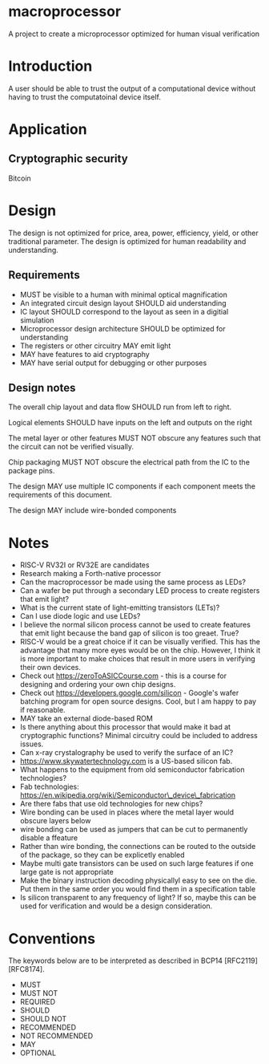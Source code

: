 # macroprocessor
A project to create a microprocessor optimized for human visual verification

# Introduction
A user should be able to trust the output of a computational device without having to trust
the computatoinal device itself.

# Application
## Cryptographic security
Bitcoin

# Design
The design is not optimized for price, area, power, efficiency, yield, or other 
traditional parameter. The design is optimized for human readability and understanding.

## Requirements
- MUST be visible to a human with minimal optical magnification
- An integrated circuit design layout SHOULD aid understanding
- IC layout SHOULD correspond to the layout as seen in a digitial simulation
- Microprocessor design architecture SHOULD be optimized for understanding
- The registers or other circuitry MAY emit light
- MAY have features to aid cryptography
- MAY have serial output for debugging or other purposes

## Design notes
The overall chip layout and data flow SHOULD run from left to right.

Logical elements SHOULD have inputs on the left and outputs on the right

The metal layer or other features MUST NOT obscure any features such that 
the circuit can not be verified visually.

Chip packaging MUST NOT obscure the electrical path from the IC to the
package pins.

The design MAY use multiple IC components if each component meets the
requirements of this document.

The design MAY include wire-bonded components

# Notes
- RISC-V RV32I or RV32E are candidates
- Research making a Forth-native processor
- Can the macroprocessor be made using the same process as LEDs?
- Can a wafer be put through a secondary LED process to create registers that
  emit light?
- What is the current state of light-emitting transistors (LETs)?
- Can I use diode logic and use LEDs?
- I believe the normal silicon process cannot be used to create features that
  emit light because the band gap of silicon is too greaet. True?
- RISC-V would be a great choice if it can be visually verified. This has the 
  advantage that many more eyes would be on the chip. However, I think it is
  more important to make choices that result in more users in verifying their
  own devices.
- Check out https://zeroToASICCourse.com - this is a course for designing and ordering
  your own chip designs.
- Check out https://developers.google.com/silicon - Google's wafer batching
  program for open source designs. Cool, but I am happy to pay if reasonable.
- MAY take an external diode-based ROM
- Is there anything about this processor that would make it bad at cryptographic
  functions? Minimal circuitry could be included to address issues.
- Can x-ray crystalography be used to verify the surface of an IC?
- https://www.skywatertechnology.com is a US-based silicon fab. 
- What happens to the equipment from old semiconductor fabrication technologies?
- Fab technologies: https://en.wikipedia.org/wiki/Semiconductor\_device\_fabrication
- Are there fabs that use old technologies for new chips?
- Wire bonding can be used in places where the metal layer would obscure layers below
- wire bonding can be used as jumpers that can be cut to permanently disable a ffeature
- Rather than wire bonding, the connections can be routed to the outside of the package,
  so they can be explicetly enabled
- Maybe multi gate transistors can be used on such large features if one large gate is
  not appropriate
- Make the binary instruction decoding physicallyl easy to see on the die. Put them
  in the same order you would find them in a specification table
- Is silicon transparent to any frequency of light? If so, maybe  this can be
  used for verification and would be a design consideration.

# Conventions
The keywords below are to be interpreted as described in BCP14 [RFC2119] [RFC8174].
- MUST
- MUST NOT
- REQUIRED
- SHOULD
- SHOULD NOT
- RECOMMENDED
- NOT RECOMMENDED
- MAY
- OPTIONAL
